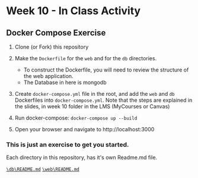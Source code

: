 # Week 10 - In Class Activity 
## Docker Compose Exercise

1. Clone (or Fork) this repository
2. Make the `Dockerfile` for the `web` and for the `db` directories.
    
    * To construct the Dockerfile, you will need to review the structure of the web application.
    * The Database in here is mongodb
3. Create `docker-compose.yml` file in the root, and add the `web` and `db` Dockerfiles into `docker-compose.yml`. Note that the steps are explained in the slides, in week 10 folder in the LMS (MyCourses or Canvas)
4. Run docker-compose: `docker-compose up --build`
5. Open your browser and navigate to http://localhost:3000

### **This is just an exercise to get you started.**


Each directory in this repository, has it's own Readme.md file.

<a href='./db/README.md' >`\db\README.md`</a>
<a href='./web/README.md' >`\web\README.md`</a>
